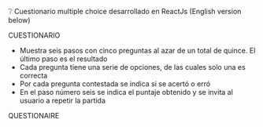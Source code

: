 ❔  Cuestionario multiple choice desarrollado en ReactJs
(English version below)

CUESTIONARIO
- Muestra seis pasos con cinco preguntas al azar de un total de quince. El último paso es el resultado
- Cada pregunta tiene una serie de opciones, de las cuales solo una es correcta 
- Por cada pregunta contestada se indica si se acertó o erró
- En el paso número seis se indica el puntaje obtenido y se invita al usuario a repetir la partida

QUESTIONAIRE
